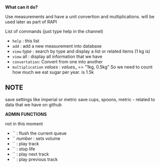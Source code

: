 
**What can it do?**

Use measurements and have a unit convertion and multiplications. will be used later as part of RAPI



List of commands (just type help in the channel)

* `help` : this list
* `add` : add a new measurement into database
* `view` _type_ : search by type and display a list or related items (1 kg is)
* `view` all : display all information that we have
* `convertation`: Convert from one into another
* `multiplication` _values_ :  _values__ == "1kg, 0.5kg" So we need to count how much we eat sugar per year. is 1.5k

## NOTE
save settings like imperial or metric
save cups, spoons, metric - related to data that we have on github


**ADMIN FUNCTIONS**

not in this moment
* `` : flush the current queue
* `` _number_ : sets volume
* `` : play track
* `` : stop life
* `` : play next track
* `` : play previous track
